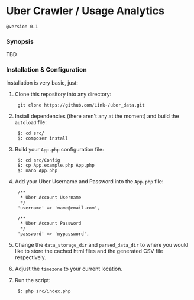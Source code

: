 # Uber Crawler / Usage Analytics
    
    @version 0.1

### Synopsis
TBD

### Installation & Configuration
Installation is very basic, just: 

1. Clone this repository into any directory:

        git clone https://github.com/Link-/uber_data.git
    
2. Install dependencies (there aren't any at the moment) and build the `autoload` file:

        $: cd src/
        $: composer install
    
3. Build your `App.php` configuration file:

        $: cd src/Config
        $: cp App.example.php App.php
        $: nano App.php

4. Add your Uber Username and Password into the `App.php` file:

        /**
         * Uber Account Username
         */
        'username' => 'name@email.com',
        
        /**
         * Uber Account Password
         */
        'password' => 'mypassword',
 
5. Change the `data_storage_dir` and `parsed_data_dir` to where you would like to store the cached html files and the generated CSV file respectively.

6. Adjust the `timezone` to your current location.
  
3. Run the script:

        $: php src/index.php
